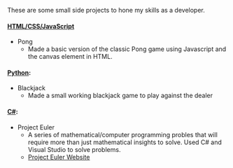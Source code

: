 These are some small side projects to hone my skills as a developer.

#### [HTML/CSS/JavaScript](/HTML-CSS-JavaScript)
* Pong
  * Made a basic version of the classic Pong game using Javascript and the canvas element in HTML.

#### [Python](/Python):
* Blackjack
  * Made a small working blackjack game to play against the dealer

#### [C#](/C%23):
* Project Euler
  * A series of mathematical/computer programming probles that will require more than just mathematical insights to solve.  Used C# and Visual Studio to solve problems.
  * [Project Euler Website](https://projecteuler.net/)